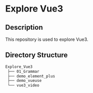 # Explore Vue3
## Description
This repository is used to explore Vue3.

## Directory Structure
```bash
Explore_Vue3
 ├── 01_Grammar
 ├── demo_element_plus
 ├── demo_vueuse
 └── vue3_video
```